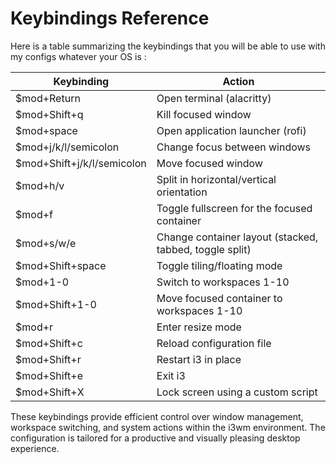 
# Keybindings Reference

Here is a table summarizing the keybindings that you will be able to use with my configs whatever your OS is :

| Keybinding |	Action |
| ------------- | -------------
| $mod+Return | Open terminal (alacritty) |
| $mod+Shift+q | Kill focused window |
| $mod+space | Open application launcher (rofi) |
| $mod+j/k/l/semicolon | Change focus between windows |
| $mod+Shift+j/k/l/semicolon | Move focused window |
| $mod+h/v | Split in horizontal/vertical orientation |
| $mod+f | Toggle fullscreen for the focused container |
| $mod+s/w/e | Change container layout (stacked, tabbed, toggle split) |
| $mod+Shift+space | Toggle tiling/floating mode |
| $mod+1-0 | Switch to workspaces 1-10 |
| $mod+Shift+1-0 | Move focused container to workspaces 1-10 |
| $mod+r | Enter resize mode |
| $mod+Shift+c | Reload configuration file | 
| $mod+Shift+r | Restart i3 in place |
| $mod+Shift+e | Exit i3 |
| $mod+Shift+X | Lock screen using a custom script |

These keybindings provide efficient control over window management, workspace switching, and system actions within the i3wm environment. The configuration is tailored for a productive and visually pleasing desktop experience.
